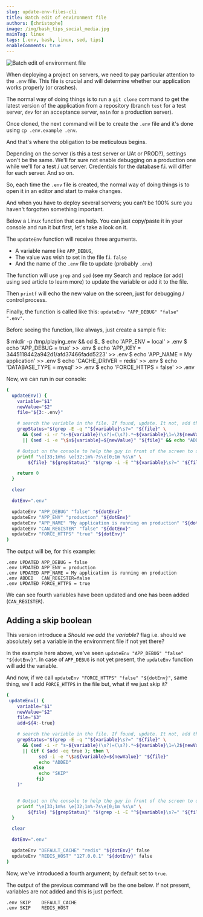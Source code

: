 ```yaml
---
slug: update-env-files-cli
title: Batch edit of environment file
authors: [christophe]
image: /img/bash_tips_social_media.jpg
mainTag: linux
tags: [.env, bash, linux, sed, tips]
enableComments: true
---
```

![Batch edit of environment file](/img/bash_tips_banner.jpg)

When deploying a project on servers, we need to pay particular attention to the `.env` file. This file is crucial and will determine whether our application works properly (or crashes).

The normal way of doing things is to run a `git clone` command to get the latest version of the application from a repository (branch `test` for a test server, `dev` for an acceptance server, `main` for a production server).

Once cloned, the next command will be to create the `.env` file and it's done using `cp .env.example .env`.

And that's where the obligation to be meticulous begins.

<!-- truncate -->

Depending on the server (is this a test server or UAt or PROD?), settings won't be the same. We'll for sure not enable debugging on a production one while we'll for a test / uat server. Credentials for the database f.i. will differ for each server. And so on.

So, each time the `.env` file is created, the normal way of doing things is to open it in an editor and start to make changes.

And when you have to deploy several servers; you can't be 100% sure you haven't forgotten something important.

Below a Linux function that can help. You can just copy/paste it in your console and run it but first, let's take a look on it.

The `updateEnv` function will receive three arguments.

* A variable name like `APP_DEBUG`,
* The value was wish to set in the file f.i. `false`
* And the name of the `.env` file to update (probably `.env`)

The function will use `grep` and `sed` (see my <Link to="/blog/linux-sed-tips">Search and replace (or add) using sed</Link> article to learn more) to update the variable or add it to the file.

Then `printf` will echo the new value on the screen, just for debugging / control process.

Finally, the function is called like this: `updateEnv "APP_DEBUG" "false" ".env"`.

Before seeing the function, like always, just create a sample file:

<Terminal>
$ mkdir -p /tmp/playing_env && cd $_
$ echo 'APP_ENV = local' > .env
$ echo 'APP_DEBUG = true' >> .env
$ echo 'APP_KEY = 3445118442a942d1/afd37466fadd5223' >> .env
$ echo 'APP_NAME = My application' >> .env
$ echo 'CACHE_DRIVER = redis' >> .env
$ echo 'DATABASE_TYPE = mysql' >> .env
$ echo 'FORCE_HTTPS = false' >> .env
</Terminal>

Now, we can run in our console:

```bash
(
  updateEnv() {
    variable="$1"
    newValue="$2"
    file="${3:-.env}"

    # search the variable in the file. If found, update. It not, add the entry
    grepStatus="$(grep -E -q "^${variable}\s?=" "${file}" \
      && (sed -i -r "s~${variable}(\s?)=(\s?).*~${variable}\1=\2${newValue}~" "${file}" && echo "UPDATED") \
      || (sed -i -e "\$a${variable}=${newValue}" "${file}" && echo "ADDED"))"

    # Output on the console to help the guy in front of the screen to understand
    printf "\e[33;1m%s \e[32;1m%-7s\e[0;1m %s\n" \
        ${file} "${grepStatus}" "$(grep -i -E "^${variable}\s?=" "${file}")"

    return 0
  }

  clear

  dotEnv=".env"

  updateEnv "APP_DEBUG" "false" "${dotEnv}"
  updateEnv "APP_ENV" "production" "${dotEnv}"
  updateEnv "APP_NAME" "My application is running on production" "${dotEnv}"
  updateEnv "CAN_REGISTER" "false" "${dotEnv}"
  updateEnv "FORCE_HTTPS" "true" "${dotEnv}"
)
```

The output will be, for this example:

```text
.env UPDATED APP_DEBUG = false
.env UPDATED APP_ENV = production
.env UPDATED APP_NAME = My application is running on production
.env ADDED   CAN_REGISTER=false
.env UPDATED FORCE_HTTPS = true
```

We can see fourth variables have been updated and one has been added (`CAN_REGISTER`).

## Adding a skip boolean

This version introduce a *Should we add the variable?* flag i.e. should we absolutely set a variable in the environment file if not yet there?

In the example here above, we've seen `updateEnv "APP_DEBUG" "false" "${dotEnv}"`. In case of `APP_DEBUG` is not yet present, the `updateEnv` function will add the variable.

And now, if we call `updateEnv "FORCE_HTTPS" "false" "${dotEnv}"`, same thing, we'll add `FORCE_HTTPS` in the file but, what if we just skip it?

```bash
(
 updateEnv() {
    variable="$1"
    newValue="$2"
    file="$3"
    add=${4:-true}

    # search the variable in the file. If found, update. It not, add the entry
    grepStatus="$(grep -E -q "^${variable}\s?=" "${file}" \
      && (sed -i -r "s~${variable}(\s?)=(\s?).*~${variable}\1=\2${newValue}~" "${file}" && echo "UPDATED") \
      || (if ( $add -eq true ); then \
            sed -i -e "\$a${variable}=${newValue}" "${file}"
            echo "ADDED"
          else
            echo "SKIP"
           fi)
    )"


    # Output on the console to help the guy in front of the screen to understand
    printf "\e[33;1m%s \e[32;1m%-7s\e[0;1m %s\n" \
        ${file} "${grepStatus}" "$(grep -i -E "^${variable}\s?=" "${file}" || echo ${variable})"
  }

  clear

  dotEnv=".env"

  updateEnv "DEFAULT_CACHE" "redis" "${dotEnv}" false
  updateEnv "REDIS_HOST" "127.0.0.1" "${dotEnv}" false
)
```

Now, we've introduced a fourth argument; by default set to `true`.

The output of the previous command will be the one below. If not present, variables are not added and this is just perfect.

```text
.env SKIP    DEFAULT_CACHE
.env SKIP    REDIS_HOST
```
